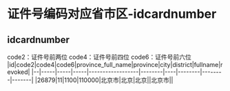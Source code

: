 # 证件号编码对应省市区-idcardnumber
## idcardnumber
  code2：证件号前两位 <ba>
  code4：证件号前四位 <ba>
  code6：证件号前六位 <ba>
  |id|code2|code4|code6|province_full_name|province|city|district|fullname|revoked|
  |--|-----|-----|-----|------------------|--------|----|--------|--------|-------|
  |26879|11|1100|110000|北京市|北京|北京||北京市||
